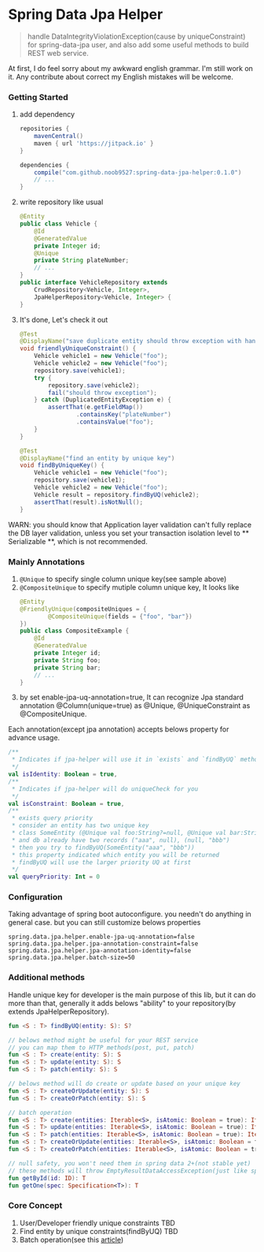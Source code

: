 # Spring Data Jpa Helper
> handle DataIntegrityViolationException(cause by uniqueConstraint) for spring-data-jpa user, and also add some useful methods to build REST web service.

At first, I do feel sorry about my awkward english grammar. I'm still work on it. Any contribute about correct my English mistakes will be welcome.

### Getting Started
1. add dependency
    ```groovy
    repositories {
        mavenCentral()
        maven { url 'https://jitpack.io' }
    }

    dependencies {
        compile("com.github.noob9527:spring-data-jpa-helper:0.1.0")
        // ...
    }
    ```

2. write repository like usual
	```java
    @Entity
    public class Vehicle {
        @Id
        @GeneratedValue
        private Integer id;
        @Unique
        private String plateNumber;
        // ...
    }
    public interface VehicleRepository extends
        CrudRepository<Vehicle, Integer>,
        JpaHelperRepository<Vehicle, Integer> {
    }
    ```
3. It's done, Let's check it out
	```java
    @Test
    @DisplayName("save duplicate entity should throw exception with handy error details")
    void friendlyUniqueConstraint() {
        Vehicle vehicle1 = new Vehicle("foo");
        Vehicle vehicle2 = new Vehicle("foo");
        repository.save(vehicle1);
        try {
            repository.save(vehicle2);
            fail("should throw exception");
        } catch (DuplicatedEntityException e) {
            assertThat(e.getFieldMap())
                    .containsKey("plateNumber")
                    .containsValue("foo");
        }
    }

    @Test
    @DisplayName("find an entity by unique key")
    void findByUniqueKey() {
        Vehicle vehicle1 = new Vehicle("foo");
        repository.save(vehicle1);
        Vehicle vehicle2 = new Vehicle("foo");
        Vehicle result = repository.findByUQ(vehicle2);
        assertThat(result).isNotNull();
    }
    ```
WARN: you should know that Application layer validation can't fully replace the DB layer validation, unless you set your transaction isolation level to ** Serializable **, which is not recommended.

### Mainly Annotations
1. `@Unique` to specify single column unique key(see sample above)
2. `@CompositeUnique` to specify mutiple column unique key, It looks like
	```java
    @Entity
    @FriendlyUnique(compositeUniques = {
            @CompositeUnique(fields = {"foo", "bar"})
    })
    public class CompositeExample {
        @Id
        @GeneratedValue
        private Integer id;
        private String foo;
        private String bar;
        // ...
    }
    ```
3. by set enable-jpa-uq-annotation=true, It can recognize Jpa standard annotation @Column(unique=true) as @Unique, @UniqueConstraint as @CompositeUnique.

Each annotation(except jpa annotation) accepts belows property for advance usage.
```kotlin
/**
 * Indicates if jpa-helper will use it in `exists` and `findByUQ` methods
 */
val isIdentity: Boolean = true,
/**
 * Indicates if jpa-helper will do uniqueCheck for you
 */
val isConstraint: Boolean = true,
/**
 * exists query priority
 * consider an entity has two unique key
 * class SomeEntity (@Unique val foo:String?=null, @Unique val bar:String?=null)
 * and db already have two records ("aaa", null), (null, "bbb")
 * then you try to findByUQ(SomeEntity("aaa", "bbb"))
 * this property indicated which entity you will be returned
 * findByUQ will use the larger priority UQ at first
 */
val queryPriority: Int = 0
```

### Configuration
Taking advantage of spring boot autoconfigure. you needn't do anything in general case. but you can still customize belows properties
```
spring.data.jpa.helper.enable-jpa-uq-annotation=false
spring.data.jpa.helper.jpa-annotation-constraint=false
spring.data.jpa.helper.jpa-annotation-identity=false
spring.data.jpa.helper.batch-size=50
```

### Additional methods
Handle unique key for developer is the main purpose of this lib, but it can do more than that, generally it adds belows "ability" to your repository(by extends JpaHelperRepository).
```kotlin
fun <S : T> findByUQ(entity: S): S?

// belows method might be useful for your REST service
// you can map them to HTTP methods(post, put, patch)
fun <S : T> create(entity: S): S
fun <S : T> update(entity: S): S
fun <S : T> patch(entity: S): S

// belows method will do create or update based on your unique key
fun <S : T> createOrUpdate(entity: S): S
fun <S : T> createOrPatch(entity: S): S

// batch operation
fun <S : T> create(entities: Iterable<S>, isAtomic: Boolean = true): Iterable<S>
fun <S : T> update(entities: Iterable<S>, isAtomic: Boolean = true): Iterable<S>
fun <S : T> patch(entities: Iterable<S>, isAtomic: Boolean = true): Iterable<S>
fun <S : T> createOrUpdate(entities: Iterable<S>, isAtomic: Boolean = true): Iterable<S>
fun <S : T> createOrPatch(entities: Iterable<S>, isAtomic: Boolean = true): Iterable<S>

// null safety, you won't need them in spring data 2+(not stable yet)
// these methods will throw EmptyResultDataAccessException(just like spring-data-jpa2+) when result can't be found
fun getById(id: ID): T
fun getOne(spec: Specification<T>): T
```

### Core Concept
1. User/Developer friendly unique constraints
	TBD
2. Find entity by unique constraints(findByUQ)
	TBD
3. Batch operation(see this [article](http://frightanic.com/software-development/jpa-batch-inserts/))